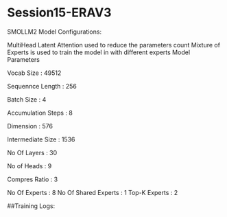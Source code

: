 # Session15-ERAV3

SMOLLM2 Model  Configurations:

MultiHead Latent Attention used to reduce the parameters count
Mixture of Experts is used to train the model in with different experts
Model Parameters

Vocab Size : 49512

Sequennce Length : 256

Batch Size : 4

Accumulation Steps : 8

Dimension : 576

Intermediate Size : 1536

No Of Layers : 30

No of Heads : 9

Compres Ratio : 3

No Of Experts : 8
No Of Shared Experts : 1
Top-K Experts : 2

##Training Logs:

